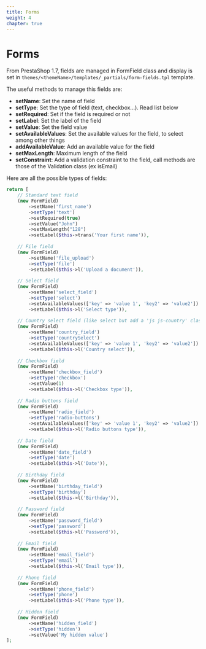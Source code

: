 ```yaml
---
title: Forms
weight: 4
chapter: true
---
```


# Forms

From PrestaShop 1.7, fields are managed in FormField class and display is set in `themes/<themeName>/templates/_partials/form-fields.tpl` template.

The useful methods to manage this fields are:

* **setName**: Set the name of field
* **setType**: Set the type of field (text, checkbox...). Read list below
* **setRequired**:  Set if the field is required or not
* **setLabel**: Set the label of the field
* **setValue**: Set the field value
* **setAvailableValues**: Set the available values for the field, to select among other things
* **addAvailableValue**: Add an available value for the field
* **setMaxLength**: Maximum length of the field
* **setConstraint**: Add a validation constraint to the field, call methods are those of the Validation class (ex isEmail)

Here are all the possible types of fields:

```php
return [
    // Standard text field
    (new FormField)
        ->setName('first_name')
        ->setType('text')
        ->setRequired(true)
        ->setValue("John")
        ->setMaxLength("128")
        ->setLabel($this->trans('Your first name')),
        
    // File field
    (new FormField)
        ->setName('file_upload')
        ->setType('file')
        ->setLabel($this->l('Upload a document')),
        
    // Select field
    (new FormField)
        ->setName('select_field')
        ->setType('select')
        ->setAvailableValues(['key' => 'value 1', 'key2' => 'value2'])
        ->setLabel($this->l('Select type')),
        
    // Country select field (like select but add a 'js js-country' class)
    (new FormField)
        ->setName('country_field')
        ->setType('countrySelect')
        ->setAvailableValues(['key' => 'value 1', 'key2' => 'value2'])
        ->setLabel($this->l('Country select')),
        
    // Checkbox field
    (new FormField)
        ->setName('checkbox_field')
        ->setType('checkbox')
        ->setValue(1)
        ->setLabel($this->l('Checkbox type')),
        
    // Radio buttons field
    (new FormField)
        ->setName('radio_field')
        ->setType('radio-buttons')
        ->setAvailableValues(['key' => 'value 1', 'key2' => 'value2'])
        ->setLabel($this->l('Radio buttons type')),
        
    // Date field
    (new FormField)
        ->setName('date_field')
        ->setType('date')
        ->setLabel($this->l('Date')),
        
    // Birthday field
    (new FormField)
        ->setName('birthday_field')
        ->setType('birthday')
        ->setLabel($this->l('Birthday')),
        
    // Password field
    (new FormField)
        ->setName('password_field')
        ->setType('password')
        ->setLabel($this->l('Password')),
        
    // Email field
    (new FormField)
        ->setName('email_field')
        ->setType('email')
        ->setLabel($this->l('Email type')),
        
    // Phone field
    (new FormField)
        ->setName('phone_field')
        ->setType('phone')
        ->setLabel($this->l('Phone type')),
        
    // Hidden field
    (new FormField)
        ->setName('hidden_field')
        ->setType('hidden')
        ->setValue('My hidden value')
];
```
